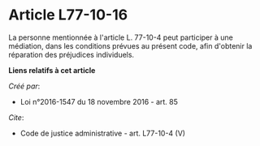 # Article L77-10-16

La personne mentionnée à l'article L. 77-10-4 peut participer à une médiation, dans les conditions prévues au présent code,
afin d'obtenir la réparation des préjudices individuels.

**Liens relatifs à cet article**

_Créé par_:

  - Loi n°2016-1547 du 18 novembre 2016 - art. 85

_Cite_:

  - Code de justice administrative - art. L77-10-4 (V)
